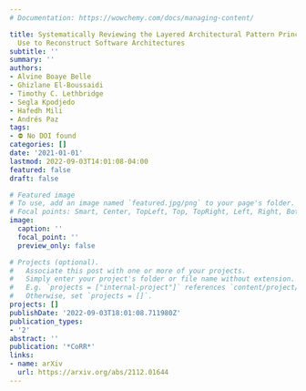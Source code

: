 ```yaml
---
# Documentation: https://wowchemy.com/docs/managing-content/

title: Systematically Reviewing the Layered Architectural Pattern Principles and Their
  Use to Reconstruct Software Architectures
subtitle: ''
summary: ''
authors:
- Alvine Boaye Belle
- Ghizlane El-Boussaidi
- Timothy C. Lethbridge
- Segla Kpodjedo
- Hafedh Mili
- Andrés Paz
tags:
- ⛔ No DOI found
categories: []
date: '2021-01-01'
lastmod: 2022-09-03T14:01:08-04:00
featured: false
draft: false

# Featured image
# To use, add an image named `featured.jpg/png` to your page's folder.
# Focal points: Smart, Center, TopLeft, Top, TopRight, Left, Right, BottomLeft, Bottom, BottomRight.
image:
  caption: ''
  focal_point: ''
  preview_only: false

# Projects (optional).
#   Associate this post with one or more of your projects.
#   Simply enter your project's folder or file name without extension.
#   E.g. `projects = ["internal-project"]` references `content/project/deep-learning/index.md`.
#   Otherwise, set `projects = []`.
projects: []
publishDate: '2022-09-03T18:01:08.711980Z'
publication_types:
- '2'
abstract: ''
publication: '*CoRR*'
links:
- name: arXiv
  url: https://arxiv.org/abs/2112.01644
---
```

